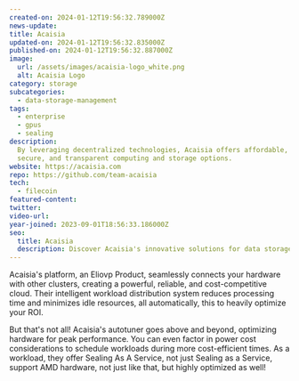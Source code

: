 ```yaml
---
created-on: 2024-01-12T19:56:32.789000Z
news-update:
title: Acaisia
updated-on: 2024-01-12T19:56:32.835000Z
published-on: 2024-01-12T19:56:32.887000Z
image:
  url: /assets/images/acaisia-logo_white.png
  alt: Acaisia Logo
category: storage
subcategories:
  - data-storage-management
tags:
  - enterprise
  - gpus
  - sealing
description:
  By leveraging decentralized technologies, Acaisia offers affordable,
  secure, and transparent computing and storage options.
website: https://acaisia.com
repo: https://github.com/team-acaisia
tech:
  - filecoin
featured-content:
twitter:
video-url:
year-joined: 2023-09-01T18:56:33.186000Z
seo:
  title: Acaisia
  description: Discover Acaisia's innovative solutions for data storage and management.
---
```


Acaisia's platform, an Eliovp Product, seamlessly connects your hardware with other clusters, creating a powerful, reliable, and cost-competitive cloud. Their intelligent workload distribution system reduces processing time and minimizes idle resources, all automatically, this to heavily optimize your ROI.

But that's not all! Acaisia's autotuner goes above and beyond, optimizing hardware for peak performance. You can even factor in power cost considerations to schedule workloads during more cost-efficient times. As a workload, they offer Sealing As A Service, not just Sealing as a Service, support AMD hardware, not just like that, but highly optimized as well!
